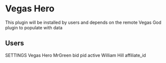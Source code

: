# Vegas Hero 

This plugin will be installed by users and depends on the remote Vegas God plugin to populate with data

## Users
SETTINGS
Vegas Hero
    MrGreen
        bid
        pid
        active
    William Hill
        affiliate_id








